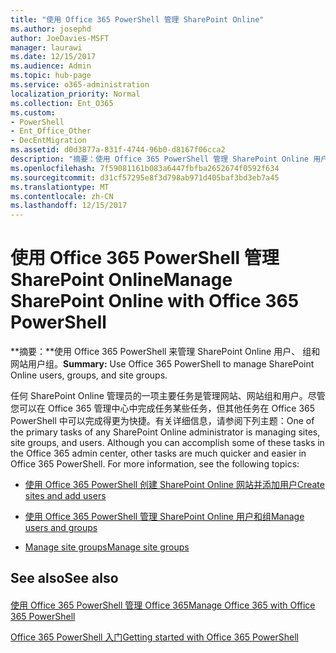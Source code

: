 ```yaml
---
title: "使用 Office 365 PowerShell 管理 SharePoint Online"
ms.author: josephd
author: JoeDavies-MSFT
manager: laurawi
ms.date: 12/15/2017
ms.audience: Admin
ms.topic: hub-page
ms.service: o365-administration
localization_priority: Normal
ms.collection: Ent_O365
ms.custom:
- PowerShell
- Ent_Office_Other
- DecEntMigration
ms.assetid: d0d3877a-831f-4744-96b0-d8167f06cca2
description: "摘要：使用 Office 365 PowerShell 管理 SharePoint Online 用户、组和网站组。"
ms.openlocfilehash: 7f59081161b083a6447fbfba2652674f0592f634
ms.sourcegitcommit: d31cf57295e8f3d798ab971d405baf3bd3eb7a45
ms.translationtype: MT
ms.contentlocale: zh-CN
ms.lasthandoff: 12/15/2017
---
```

# <a name="manage-sharepoint-online-with-office-365-powershell"></a><span data-ttu-id="602d1-103">使用 Office 365 PowerShell 管理 SharePoint Online</span><span class="sxs-lookup"><span data-stu-id="602d1-103">Manage SharePoint Online with Office 365 PowerShell</span></span>

 <span data-ttu-id="602d1-104">**摘要：**使用 Office 365 PowerShell 来管理 SharePoint Online 用户、 组和网站用户组。</span><span class="sxs-lookup"><span data-stu-id="602d1-104">**Summary:** Use Office 365 PowerShell to manage SharePoint Online users, groups, and site groups.</span></span>
  
<span data-ttu-id="602d1-p101">任何 SharePoint Online 管理员的一项主要任务是管理网站、网站组和用户。尽管您可以在 Office 365 管理中心中完成任务某些任务，但其他任务在 Office 365 PowerShell 中可以完成得更为快捷。有关详细信息，请参阅下列主题：</span><span class="sxs-lookup"><span data-stu-id="602d1-p101">One of the primary tasks of any SharePoint Online administrator is managing sites, site groups, and users. Although you can accomplish some of these tasks in the Office 365 admin center, other tasks are much quicker and easier in Office 365 PowerShell. For more information, see the following topics:</span></span>
  
- [<span data-ttu-id="602d1-108">使用 Office 365 PowerShell 创建 SharePoint Online 网站并添加用户</span><span class="sxs-lookup"><span data-stu-id="602d1-108">Create sites and add users</span></span>](http://technet.microsoft.com/library/c55d4ccf-ab36-481a-a285-c40234e11abd.aspx)
    
- [<span data-ttu-id="602d1-109">使用 Office 365 PowerShell 管理 SharePoint Online 用户和组</span><span class="sxs-lookup"><span data-stu-id="602d1-109">Manage users and groups</span></span>](http://technet.microsoft.com/library/9680af2e-a965-4e62-92ee-da72105c7800.aspx)
    
- [<span data-ttu-id="602d1-110">Manage site groups</span><span class="sxs-lookup"><span data-stu-id="602d1-110">Manage site groups</span></span>](http://technet.microsoft.com/library/122f4099-c78d-4cce-bab0-4343b04596ae.aspx)
    
## <a name="see-also"></a><span data-ttu-id="602d1-111">See also</span><span class="sxs-lookup"><span data-stu-id="602d1-111">See also</span></span>

#### 

[<span data-ttu-id="602d1-112">使用 Office 365 PowerShell 管理 Office 365</span><span class="sxs-lookup"><span data-stu-id="602d1-112">Manage Office 365 with Office 365 PowerShell</span></span>](manage-office-365-with-office-365-powershell.md)
  
[<span data-ttu-id="602d1-113">Office 365 PowerShell 入门</span><span class="sxs-lookup"><span data-stu-id="602d1-113">Getting started with Office 365 PowerShell</span></span>](getting-started-with-office-365-powershell.md)

